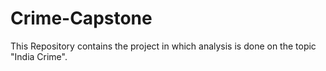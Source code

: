 # Crime-Capstone
This Repository contains the project in which analysis is done on  the topic "India Crime".
